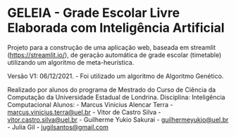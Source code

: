 # GELEIA - Grade Escolar Livre Elaborada com Inteligência Artificial

Projeto para a construção de uma aplicação web, baseada em streamlit (https://streamlit.io/), de geração automática de grade escolar (timetable) utilizando um algoritmo de meta-heurística.

Versão V1: 06/12/2021.
    - Foi utilizado um algoritmo de Algoritmo Genético.

Realizado por alunos do programa de Mestrado do Curso de Ciência da Computação da Universidade Estadual de Londrina.
Disciplina: Inteligência Computacional
Alunos:
    - Marcus Vinicius Alencar Terra - marcus.vinicius.terra@uel.br
    - Vitor de Castro Silva - vitor.castro.silva@uel.br
    - Guilherme Yukio Sakurai - guilhermeyukio@uel.br
    - Julia Gil - jugilsantos@gmail.com